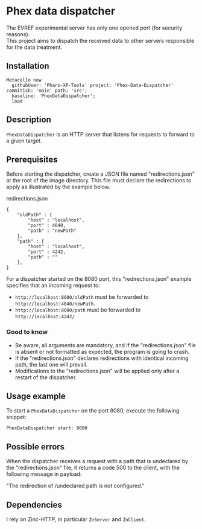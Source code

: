 # Phex data dispatcher

The EVREF experimental server has only one opened port (for security reasons).  
This project aims to dispatch the received data to other servers responsible for the data treatment.

## Installation

```st
Metacello new
  githubUser: 'Pharo-XP-Tools' project: 'Phex-Data-Dispatcher' commitish: 'main' path: 'src';
  baseline: 'PhexDataDispatcher';
  load
```

## Description

`PhexDataDispatcher` is an HTTP server that listens for requests to forward to a given target.

## Prerequisites

Before starting the dispatcher, create a JSON file named "redirections.json" at the root of the image directory.
This file must declare the redirections to apply as illustrated by the example below.  

redirections.json
```
{
	"oldPath" : {
		"host" : "localhost",
		"port" : 4040,
		"path" : "newPath"	
	},
	"path" : {
		"host" : "localhost",
		"port" : 4242,
		"path" : ""	
	},
}
```

For a dispatcher started on the 8080 port, this "redirections.json" example specifies that an incoming request to:  
- `http://localhost:8080/oldPath` must be forwarded to `http://localhost:4040/newPath`.
- `http://localhost:8080/path` must be forwarded to `http://localhost:4242/`

### Good to know

- Be aware, all arguments are mandatory, and if the "redirections.json" file is absent or not formatted as expected, the program is going to crash.  
- If the "redirections.json" declares redirections with identical incoming path, the last one will prevail.
- Modifications to the "redirections.json" will be applied only after a restart of the dispatcher. 

## Usage example

To start a `PhexDataDispatcher` on the port 8080, execute the following snippet:
```
PhexDataDispatcher start: 8080
```

## Possible errors

When the dispatcher receives a request with a path that is undeclared by the "redirections.json" file, it returns a code 500 to the client, with the following message in payload:

"The redirection of /undeclared path is not configured."

## Dependencies

I rely on Zinc-HTTP, in particular `ZnServer` and `ZnClient`.
